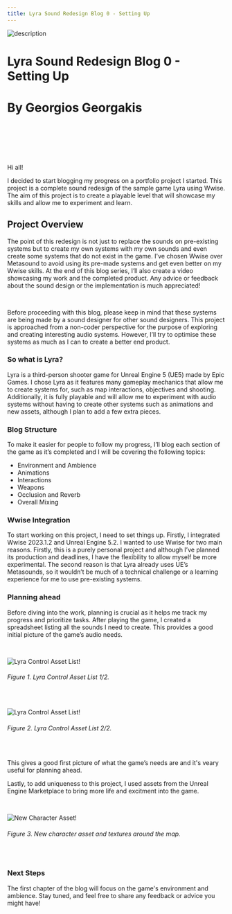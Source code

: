 ```yaml
---
title: Lyra Sound Redesign Blog 0 - Setting Up
---
```



![description](/blogImages/Blog0_Setting_Up.png)

# Lyra Sound Redesign Blog 0 - Setting Up  

# By Georgios Georgakis







&nbsp;&nbsp;&nbsp;

&nbsp;&nbsp;&nbsp;

&nbsp;&nbsp;&nbsp;


Hi all!

I decided to start blogging my progress on a portfolio project I started. This project is a complete sound redesign of the sample game Lyra using Wwise. The aim of this project is to create a playable level that will showcase my skills and allow me to experiment and learn.

## Project Overview

The point of this redesign is not just to replace the sounds on pre-existing systems but to create my own systems with my own sounds and even create some systems that do not exist in the game. I've chosen Wwise over Metasound to avoid using its pre-made systems  and get even better on my Wwise skills. At the end of this blog series, I’ll also create a video showcasing my work and the completed product. Any advice or feedback about the sound design or the implementation is much appreciated!

&nbsp;&nbsp;&nbsp;

Before proceeding with this blog, please keep in mind that these systems are being made by a sound designer for other sound designers. This project is approached from a non-coder perspective for the purpose of exploring and creating interesting audio systems. However, I’ll try to optimise these systems as much as I can to create a better end product. 


### So what is Lyra? 

Lyra is a third-person shooter game for Unreal Engine 5 (UE5) made by Epic Games. I chose Lyra as it features many gameplay mechanics that allow me to create systems for, such as map interactions, objectives and shooting. Additionally, it is fully playable and will allow me to experiment with audio systems without having to create other systems such as animations and new assets, although I plan to add a few extra pieces. 

### Blog Structure

To make it easier for people to follow my progress, I’ll blog each section of the game as it’s completed and I will be covering the following topics:

  -  Environment and Ambience
  -  Animations
  -  Interactions
  -  Weapons
  -  Occlusion and Reverb
  -  Overall Mixing


### Wwise Integration

To start working on this project, I need to set things up. Firstly, I integrated Wwise 2023.1.2 and Unreal Engine 5.2. I wanted to use Wwise for two main reasons. Firstly, this is a purely personal project and although I’ve planned its production and deadlines, I have the flexibility to allow myself be more experimental. The second reason is that Lyra already uses UE’s Metasounds, so it wouldn’t be much of a technical challenge or a learning experience for me to use pre-existing systems.

### Planning ahead

Before diving into the work, planning is crucial as it helps me track my progress and prioritize tasks. After playing the game, I created a spreadsheet listing all the sounds I need to create. This provides a good initial picture of the game’s audio needs. 

&nbsp;&nbsp;&nbsp;



![Lyra Control Asset List!](/blogImages/assetlist1.png "Lyra Control Asset List") 
###### Figure 1. Lyra Control Asset List 1/2.

&nbsp;&nbsp;&nbsp;

![Lyra Control Asset List!](/blogImages/assetlist2.png "Lyra Control Asset List") 
###### Figure 2. Lyra Control Asset List 2/2.

&nbsp;&nbsp;&nbsp;

This gives a good first picture of what the game’s needs are and it's veary useful for planning ahead.

Lastly, to add uniqueness to this project, I used assets from the Unreal Engine Marketplace to bring more life and excitment into the game.

&nbsp;&nbsp;&nbsp;

![New Character Asset!](/blogImages/New_Char.png "New Character Asset") 
###### Figure 3. New character asset and textures around the map.

&nbsp;&nbsp;&nbsp;

### Next Steps

The first chapter of the blog will focus on the game's environment and ambience. Stay tuned, and feel free to share any feedback or advice you might have!

&nbsp;&nbsp;&nbsp;
&nbsp;&nbsp;&nbsp;






